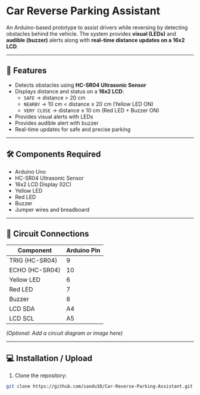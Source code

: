 # Car Reverse Parking Assistant

An Arduino-based prototype to assist drivers while reversing by detecting obstacles behind the vehicle. The system provides **visual (LEDs)** and **audible (buzzer)** alerts along with **real-time distance updates on a 16x2 LCD**.

---

## 🚗 Features

- Detects obstacles using **HC-SR04 Ultrasonic Sensor**  
- Displays distance and status on a **16x2 LCD**:
  - `SAFE` → distance > 20 cm  
  - `NEARBY` → 10 cm < distance ≤ 20 cm (Yellow LED ON)  
  - `VERY CLOSE` → distance ≤ 10 cm (Red LED + Buzzer ON)  
- Provides visual alerts with LEDs  
- Provides audible alert with buzzer  
- Real-time updates for safe and precise parking

---

## 🛠 Components Required

- Arduino Uno  
- HC-SR04 Ultrasonic Sensor  
- 16x2 LCD Display (I2C)  
- Yellow LED  
- Red LED  
- Buzzer  
- Jumper wires and breadboard  

---

## 🔌 Circuit Connections

| Component       | Arduino Pin |
|-----------------|-------------|
| TRIG (HC-SR04)  | 9           |
| ECHO (HC-SR04)  | 10          |
| Yellow LED      | 6           |
| Red LED         | 7           |
| Buzzer          | 8           |
| LCD SDA         | A4          |
| LCD SCL         | A5          |

*(Optional: Add a circuit diagram or image here)*

---

## 💻 Installation / Upload

1. Clone the repository:

```bash
git clone https://github.com/sandu10/Car-Reverse-Parking-Assistant.git
